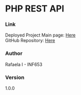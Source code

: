 # PHP REST API

### Link
Deployed Project Main page: [Here](https://inf653-midtermri.onrender.com)  
GitHub Repository: [Here](https://github.com/gr33nc0de/INF653_MidtermRI.git)  


### Author
Rafaela I - INF653


### Version
1.0.0


